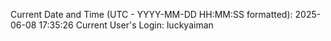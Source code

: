 Current Date and Time (UTC - YYYY-MM-DD HH:MM:SS formatted): 2025-06-08 17:35:26
Current User's Login: luckyaiman
